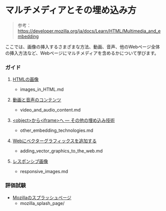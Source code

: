 # マルチメディアとその埋め込み方

> 参考：https://developer.mozilla.org/ja/docs/Learn/HTML/Multimedia_and_embedding

ここでは、画像の挿入するさまざまな方法、動画、音声、他のWebページ全体の挿入方法など、Webページにマルチメディアを含めるかについて学びます。

### ガイド

1. [HTMLの画像](https://developer.mozilla.org/ja/docs/Learn/HTML/Multimedia_and_embedding/Images_in_HTML)
	- images_in_HTML.md
2. [動画と音声のコンテンツ](https://developer.mozilla.org/ja/docs/Learn/HTML/Multimedia_and_embedding/Video_and_audio_content)
   - video_and_audio_content.md
3. [\<object>から\<iframe\>へ — その他の埋め込み技術](https://developer.mozilla.org/ja/docs/Learn/HTML/Multimedia_and_embedding/Other_embedding_technologies)
   - other_embedding_technologies.md

4. [Webにベクターグラフィックスを追加する](https://developer.mozilla.org/ja/docs/Learn/HTML/Multimedia_and_embedding/Adding_vector_graphics_to_the_Web)
   - adding_vector_graphics_to_the_web.md

5. [レスポンシブ画像](https://developer.mozilla.org/ja/docs/Learn/HTML/Multimedia_and_embedding/Responsive_images)
   - responsive_images.md


### 評価試験

- [Mozillaのスプラッシュページ](https://developer.mozilla.org/ja/docs/Learn/HTML/Multimedia_and_embedding/Mozilla_splash_page)
  - mozilla_splash_page/

